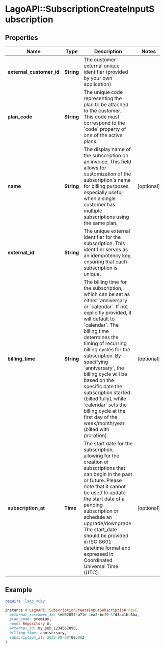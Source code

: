 # LagoAPI::SubscriptionCreateInputSubscription

## Properties

| Name | Type | Description | Notes |
| ---- | ---- | ----------- | ----- |
| **external_customer_id** | **String** | The customer external unique identifier (provided by your own application) |  |
| **plan_code** | **String** | The unique code representing the plan to be attached to the customer. This code must correspond to the &#x60;code&#x60; property of one of the active plans. |  |
| **name** | **String** | The display name of the subscription on an invoice. This field allows for customization of the subscription&#39;s name for billing purposes, especially useful when a single customer has multiple subscriptions using the same plan. | [optional] |
| **external_id** | **String** | The unique external identifier for the subscription. This identifier serves as an idempotency key, ensuring that each subscription is unique. |  |
| **billing_time** | **String** | The billing time for the subscription, which can be set as either &#x60;anniversary&#x60; or &#x60;calendar&#x60;. If not explicitly provided, it will default to &#x60;calendar&#x60;. The billing time determines the timing of recurring billing cycles for the subscription. By specifying &#x60;anniversary&#x60;, the billing cycle will be based on the specific date the subscription started (billed fully), while &#x60;calendar&#x60; sets the billing cycle at the first day of the week/month/year (billed with proration). | [optional] |
| **subscription_at** | **Time** | The start date for the subscription, allowing for the creation of subscriptions that can begin in the past or future. Please note that it cannot be used to update the start date of a pending subscription or schedule an upgrade/downgrade. The start_date should be provided in ISO 8601 datetime format and expressed in Coordinated Universal Time (UTC). | [optional] |

## Example

```ruby
require 'lago_ruby'

instance = LagoAPI::SubscriptionCreateInputSubscription.new(
  external_customer_id: 5eb02857-a71e-4ea2-bcf9-57d3a41bc6ba,
  plan_code: premium,
  name: Repository A,
  external_id: my_sub_1234567890,
  billing_time: anniversary,
  subscription_at: 2022-08-08T00:00Z
)
```

